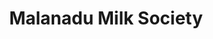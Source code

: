 ---
title: "Malanadu Milk Society"
url: /chengalam/malanadu-milk-society-chengalam-ottackal-road/
shop: Milch
---